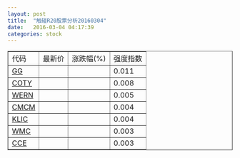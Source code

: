 ```yaml
---
layout: post
title:  "触碰R20股票分析20160304"
date:   2016-03-04 04:17:39
categories: stock
---
```

<script type="text/javascript">
var stockList = []
stockList.push('gb_gg');
stockList.push('gb_coty');
stockList.push('gb_wern');
stockList.push('gb_cmcm');
stockList.push('gb_klic');
stockList.push('gb_wmc');
stockList.push('gb_cce');
</script>

<table border="1">
 <tr>
 <td>代码</td>
  <td>最新价</td>
  <td>涨跌幅(%)</td>
 <td>强度指数</td>
</tr>
  <tr id="gg"><td><a href="http://stock.finance.sina.com.cn/usstock/quotes/GG.html" target="_blank">GG</a></td><td></td><td></td><td>0.011</td></tr>
  <tr id="coty"><td><a href="http://stock.finance.sina.com.cn/usstock/quotes/COTY.html" target="_blank">COTY</a></td><td></td><td></td><td>0.008</td></tr>
  <tr id="wern"><td><a href="http://stock.finance.sina.com.cn/usstock/quotes/WERN.html" target="_blank">WERN</a></td><td></td><td></td><td>0.005</td></tr>
  <tr id="cmcm"><td><a href="http://stock.finance.sina.com.cn/usstock/quotes/CMCM.html" target="_blank">CMCM</a></td><td></td><td></td><td>0.004</td></tr>
  <tr id="klic"><td><a href="http://stock.finance.sina.com.cn/usstock/quotes/KLIC.html" target="_blank">KLIC</a></td><td></td><td></td><td>0.004</td></tr>
  <tr id="wmc"><td><a href="http://stock.finance.sina.com.cn/usstock/quotes/WMC.html" target="_blank">WMC</a></td><td></td><td></td><td>0.003</td></tr>
  <tr id="cce"><td><a href="http://stock.finance.sina.com.cn/usstock/quotes/CCE.html" target="_blank">CCE</a></td><td></td><td></td><td>0.003</td></tr>
</table>
